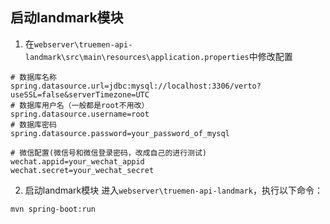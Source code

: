 ## 启动landmark模块

1. 在`webserver\truemen-api-landmark\src\main\resources\application.properties`中修改配置
```
# 数据库名称
spring.datasource.url=jdbc:mysql://localhost:3306/verto?useSSL=false&serverTimezone=UTC
# 数据库用户名（一般都是root不用改）
spring.datasource.username=root
# 数据库密码
spring.datasource.password=your_password_of_mysql

# 微信配置(微信号和微信登录密码，改成自己的进行测试)
wechat.appid=your_wechat_appid  
wechat.secret=your_wechat_secret
```


   
2. 启动landmark模块
进入`webserver\truemen-api-landmark`，执行以下命令：
```
mvn spring-boot:run
```
